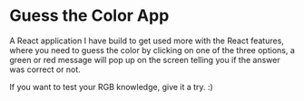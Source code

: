 # Guess the Color App

A React application I have build to get used more with the React features, where you need to guess the color by clicking on one of the three options, a green or red message will pop up on the screen telling you if the answer was correct or not.

If you want to test your RGB knowledge, give it a try. :)

